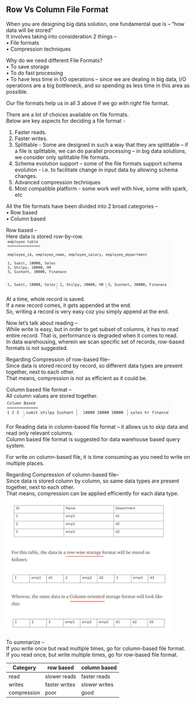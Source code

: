 
## Row Vs Column File Format
When you are designing big data solution, one fundamental que is – “how data will be stored” <br>
It involves taking into consideration 2 things – <br>
•	File formats <br>
•	Compression techniques <br>

Why do we need different File Formats? <br>
•	To save storage <br>
•	To do fast processing <br> 
•	To have less time in I/O operations – since we are dealing in big data, I/O operations are a big bottleneck, and so spending as less time in this area as possible. <br>

Our file formats help us in all 3 above if we go with right file format. <br>

There are a lot of choices available on file formats.  <br>
Below are key aspects for deciding a file format -  <br>
1.	Faster reads. <br>
2.	Faster writes. <br>
3.	Splittable - Some are designed in such a way that they are splittable – if a file is splittable, we can do parallel processing – in big data solutions, we consider only splittable file formats. <br>
4.	Schema evolution support – some of the file formats support schema evolution -  i.e. to facilitate change in input data by allowing schema changes. <br>
5.	Advanced compression techniques <br>
6.	Most compatible platform - some work well with hive, some with spark, etc <br>

All the file formats have been divided into 2 broad categories – <br>
•	Row based <br>
•	Column based <br>

Row based – <br>
Here data is stored row-by-row. <br>
![img.png](images/img.png) <br>

At a time, whole record is saved.  <br>If a new record comes, it gets appended at the end. <br>
So, writing a record is very easy coz you simply append at the end.

Now let’s talk about reading –  <br>
While write is easy, but in order to get subset of columns, it has to read entire record. That is, performance is degraded when it comes to read. <br>
In data warehousing, wherein we scan specific set of records, row-based formats is not suggested. <br>

Regarding Compression of row-based file– <br>
Since data is stored record by record, so different data types are present together, next to each other. <br>
That means, compression is not as efficient as it could be. <br>

Column based file format – <br>
All column values are stored together. <br>
![img_1.png](images/img_1.png) <br>

For Reading data in column-based file format – it allows us to skip data and read only relevant columns. <br>
Column based file format is suggested for data warehouse based query system. <br>

For write on column-based file, it is time consuming as you need to write on multiple places. <br>

Regarding Compression of column-based file– <br>
Since data is stored column by column, so same data types are present together, next to each other. <br>
That means, compression can be applied efficiently for each data type. <br>
![img_2.png](images/img_2.png) <br>

To summarize – <br>
If you write once but read multiple times, go for column-based file format. <br>
If you read once, but write multiple times, go for row-based file format. <br>

| Category              | row based	     | column based   |
|-----------------------|----------------|----------------|
| read                  | slower reads   | faster reads   |
| writes                | 	faster writes | 	slower writes |
| compression| 	poor	| good           |



